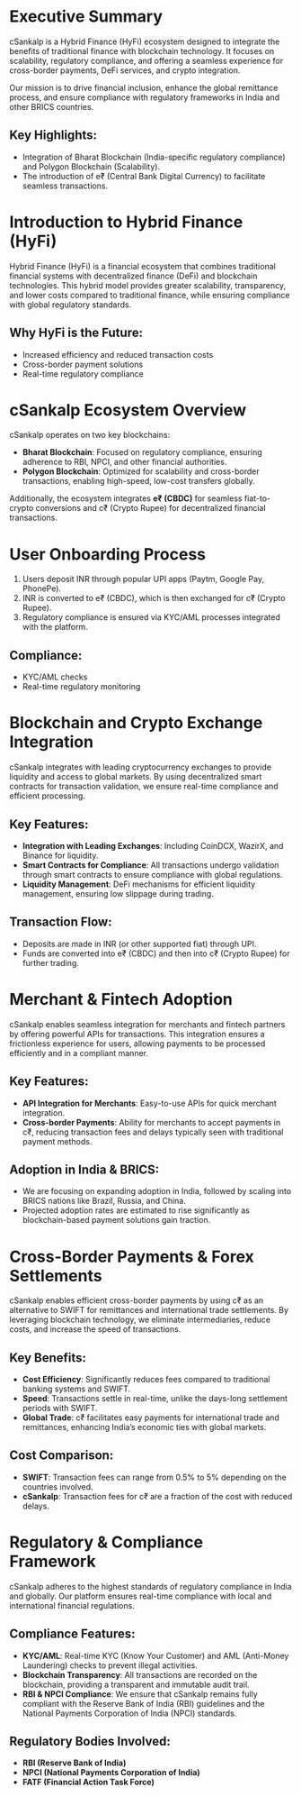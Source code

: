 # Executive Summary

cSankalp is a Hybrid Finance (HyFi) ecosystem designed to integrate the benefits of traditional finance with blockchain technology. It focuses on scalability, regulatory compliance, and offering a seamless experience for cross-border payments, DeFi services, and crypto integration.

Our mission is to drive financial inclusion, enhance the global remittance process, and ensure compliance with regulatory frameworks in India and other BRICS countries.

## Key Highlights:
- Integration of Bharat Blockchain (India-specific regulatory compliance) and Polygon Blockchain (Scalability).
- The introduction of e₹ (Central Bank Digital Currency) to facilitate seamless transactions.
# Introduction to Hybrid Finance (HyFi)

Hybrid Finance (HyFi) is a financial ecosystem that combines traditional financial systems with decentralized finance (DeFi) and blockchain technologies. This hybrid model provides greater scalability, transparency, and lower costs compared to traditional finance, while ensuring compliance with global regulatory standards.

## Why HyFi is the Future:
- Increased efficiency and reduced transaction costs
- Cross-border payment solutions
- Real-time regulatory compliance
# cSankalp Ecosystem Overview

cSankalp operates on two key blockchains:
- **Bharat Blockchain**: Focused on regulatory compliance, ensuring adherence to RBI, NPCI, and other financial authorities.
- **Polygon Blockchain**: Optimized for scalability and cross-border transactions, enabling high-speed, low-cost transfers globally.

Additionally, the ecosystem integrates **e₹ (CBDC)** for seamless fiat-to-crypto conversions and c₹ (Crypto Rupee) for decentralized financial transactions.
# User Onboarding Process

1. Users deposit INR through popular UPI apps (Paytm, Google Pay, PhonePe).
2. INR is converted to e₹ (CBDC), which is then exchanged for c₹ (Crypto Rupee).
3. Regulatory compliance is ensured via KYC/AML processes integrated with the platform.

## Compliance:
- KYC/AML checks
- Real-time regulatory monitoring
# Blockchain and Crypto Exchange Integration

cSankalp integrates with leading cryptocurrency exchanges to provide liquidity and access to global markets. By using decentralized smart contracts for transaction validation, we ensure real-time compliance and efficient processing.

## Key Features:
- **Integration with Leading Exchanges**: Including CoinDCX, WazirX, and Binance for liquidity.
- **Smart Contracts for Compliance**: All transactions undergo validation through smart contracts to ensure compliance with global regulations.
- **Liquidity Management**: DeFi mechanisms for efficient liquidity management, ensuring low slippage during trading.

## Transaction Flow:
- Deposits are made in INR (or other supported fiat) through UPI.
- Funds are converted into e₹ (CBDC) and then into c₹ (Crypto Rupee) for further trading.
# Merchant & Fintech Adoption

cSankalp enables seamless integration for merchants and fintech partners by offering powerful APIs for transactions. This integration ensures a frictionless experience for users, allowing payments to be processed efficiently and in a compliant manner.

## Key Features:
- **API Integration for Merchants**: Easy-to-use APIs for quick merchant integration.
- **Cross-border Payments**: Ability for merchants to accept payments in c₹, reducing transaction fees and delays typically seen with traditional payment methods.

## Adoption in India & BRICS:
- We are focusing on expanding adoption in India, followed by scaling into BRICS nations like Brazil, Russia, and China.
- Projected adoption rates are estimated to rise significantly as blockchain-based payment solutions gain traction.
# Cross-Border Payments & Forex Settlements

cSankalp enables efficient cross-border payments by using c₹ as an alternative to SWIFT for remittances and international trade settlements. By leveraging blockchain technology, we eliminate intermediaries, reduce costs, and increase the speed of transactions.

## Key Benefits:
- **Cost Efficiency**: Significantly reduces fees compared to traditional banking systems and SWIFT.
- **Speed**: Transactions settle in real-time, unlike the days-long settlement periods with SWIFT.
- **Global Trade**: c₹ facilitates easy payments for international trade and remittances, enhancing India’s economic ties with global markets.

## Cost Comparison:
- **SWIFT**: Transaction fees can range from 0.5% to 5% depending on the countries involved.
- **cSankalp**: Transaction fees for c₹ are a fraction of the cost with reduced delays.
# Regulatory & Compliance Framework

cSankalp adheres to the highest standards of regulatory compliance in India and globally. Our platform ensures real-time compliance with local and international financial regulations.

## Compliance Features:
- **KYC/AML**: Real-time KYC (Know Your Customer) and AML (Anti-Money Laundering) checks to prevent illegal activities.
- **Blockchain Transparency**: All transactions are recorded on the blockchain, providing a transparent and immutable audit trail.
- **RBI & NPCI Compliance**: We ensure that cSankalp remains fully compliant with the Reserve Bank of India (RBI) guidelines and the National Payments Corporation of India (NPCI) standards.

## Regulatory Bodies Involved:
- **RBI (Reserve Bank of India)**
- **NPCI (National Payments Corporation of India)**
- **FATF (Financial Action Task Force)**
